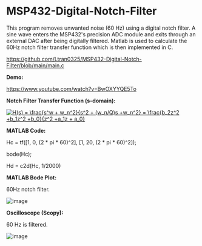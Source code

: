 # MSP432-Digital-Notch-Filter

This program removes unwanted noise (60 Hz) using a digital notch filter. A sine wave enters the MSP432's precision ADC module and exits through an external DAC after being digitally filtered. Matlab is used to calculate the 60Hz notch filter transfer function which is then implemented in C.

https://github.com/Ltran0325/MSP432-Digital-Notch-Filter/blob/main/main.c

**Demo:**

https://www.youtube.com/watch?v=BwOXYYQE5To

**Notch Filter Transfer Function (s-domain):**

<a href="https://www.codecogs.com/eqnedit.php?latex=H(s)&space;=&space;\frac{s^w&space;&plus;&space;w_n^2}{s^2&space;&plus;&space;(w_n/Q)s&space;&plus;w_n^2}&space;=&space;\frac{b_2z^2&space;&plus;b_1z^2&space;&plus;b_0}{z^2&space;&plus;a_1z&space;&plus;&space;a_0}" target="_blank"><img src="https://latex.codecogs.com/svg.latex?H(s)&space;=&space;\frac{s^w&space;&plus;&space;w_n^2}{s^2&space;&plus;&space;(w_n/Q)s&space;&plus;w_n^2}&space;=&space;\frac{b_2z^2&space;&plus;b_1z^2&space;&plus;b_0}{z^2&space;&plus;a_1z&space;&plus;&space;a_0}" title="H(s) = \frac{s^w + w_n^2}{s^2 + (w_n/Q)s +w_n^2} = \frac{b_2z^2 +b_1z^2 +b_0}{z^2 +a_1z + a_0}" /></a>

**MATLAB Code:**

Hc = tf([1,  0, (2 * pi * 60)^2], [1, 20, (2 * pi * 60)^2]);

bode(Hc);

Hd = c2d(Hc, 1/2000)

**MATLAB Bode Plot:**

60Hz notch filter.

![image](https://user-images.githubusercontent.com/62213019/112414144-ccb56380-8cde-11eb-8755-160d54b66b95.png)

**Oscilloscope (Scopy):**

60 Hz is filtered.

![image](https://user-images.githubusercontent.com/62213019/112414497-61b85c80-8cdf-11eb-8b1b-fc9883f2d173.png)
